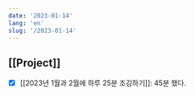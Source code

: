 ```yaml
---
date: '2023-01-14'
lang: 'en'
slug: '/2023-01-14'
---
```


## [[Project]]

- [x] [[2023년 1월과 2월에 하루 25분 조깅하기]]: 45분 했다.
